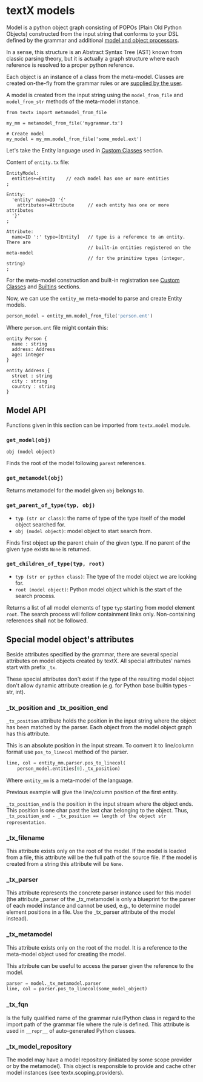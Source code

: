 # textX models

Model is a python object graph consisting of POPOs (Plain Old Python Objects)
constructed from the input string that conforms to your DSL defined by the
grammar and additional [model and object processors](metamodel.md#processors).

In a sense, this structure is an Abstract Syntax Tree (AST) known from classic
parsing theory, but it is actually a graph structure where each reference is
resolved to a proper python reference.

Each object is an instance of a class from the meta-model. Classes are created
on-the-fly from the grammar rules or are [supplied by the
user](metamodel.md#custom-classes).

A model is created from the input string using the `model_from_file` and `model_from_str`
methods of the meta-model instance.

    from textx import metamodel_from_file

    my_mm = metamodel_from_file('mygrammar.tx')

    # Create model
    my_model = my_mm.model_from_file('some_model.ext')


Let's take the Entity language used in [Custom
Classes](metamodel.md#custom-classes) section.

Content of `entity.tx` file:

    EntityModel:
      entities+=Entity    // each model has one or more entities
    ;

    Entity:
      'entity' name=ID '{'
        attributes+=Attribute     // each entity has one or more attributes
      '}'
    ;

    Attribute:
      name=ID ':' type=[Entity]   // type is a reference to an entity. There are
                                  // built-in entities registered on the meta-model
                                  // for the primitive types (integer, string)
    ;


For the meta-model construction and built-in registration see [Custom
Classes](metamodel.md#custom-classes) and
[Builtins](metamodel.md#built-in-objects) sections.

Now, we can use the `entity_mm` meta-model to parse and create Entity models.

```python
person_model = entity_mm.model_from_file('person.ent')
```

Where `person.ent` file might contain this:

    entity Person {
      name : string
      address: Address
      age: integer
    }

    entity Address {
      street : string
      city : string
      country : string
    }

## Model API

Functions given in this section can be imported from `textx.model` module.

### `get_model(obj)`

`obj (model object)`

Finds the root of the model following `parent` references.


### `get_metamodel(obj)`

Returns metamodel for the model given `obj` belongs to.

### `get_parent_of_type(typ, obj)`

- `typ (str or class)`: the name of type of the type itself of the model object
searched for.
- `obj (model object)`: model object to start search from.

Finds first object up the parent chain of the given type. If no parent of the
given type exists `None` is returned.

### `get_children_of_type(typ, root)`

- `typ (str or python class)`: The type of the model object we are looking for.
- `root (model object)`: Python model object which is the start of the search
    process.

Returns a list of all model elements of type `typ` starting from model element
`root`. The search process will follow containment links only. Non-containing
references shall not be followed.

## Special model object's attributes

Beside attributes specified by the grammar, there are several special
attributes on model objects created by textX. All special attributes' names
start with prefix `_tx`.

These special attributes don't exist if the type of the resulting model object
don't allow dynamic attribute creation (e.g. for Python base builtin types -
str, int).

### _tx_position and _tx_position_end

`_tx_position` attribute holds the position in the input string where the
object has been matched by the parser. Each object from the model object graph
has this attribute.

This is an absolute position in the input stream. To convert it to line/column
format use `pos_to_linecol` method of the parser.

```python
line, col = entity_mm.parser.pos_to_linecol(
    person_model.entities[0]._tx_position)
```

Where `entity_mm` is a meta-model of the language.

Previous example will give the line/column position of the first entity.

`_tx_position_end` is the position in the input stream where the object ends.
This position is one char past the last char belonging to the object. Thus,
`_tx_position_end - _tx_position == length of the object str representation`.


### _tx_filename

This attribute exists only on the root of the model. If the model is loaded
from a file, this attribute will be the full path of the source file. If the
model is created from a string this attribute will be `None`.

### _tx_parser

This attribute represents the concrete parser instance used for this model
(the attribute _parser of the _tx_metamodel is only a blueprint for the
parser of each model instance and cannot be used, e.g., to determine model
element positions in a file. Use the _tx_parser attribute of the model
instead).

### _tx_metamodel

This attribute exists only on the root of the model. It is a reference to the
meta-model object used for creating the model.

This attribute can be useful to access the parser given the reference to the
model.

```python
parser = model._tx_metamodel.parser
line, col = parser.pos_to_linecol(some_model_object)
```

### _tx_fqn

Is the fully qualified name of the grammar rule/Python class in regard to the
import path of the grammar file where the rule is defined. This attribute is
used in `__repr__` of auto-generated Python classes.

### _tx_model_repository

The model may have a model repository (initiated by some scope provider or by
the metamodel). This object is responsible to provide and cache other model
instances (see textx.scoping.providers).


